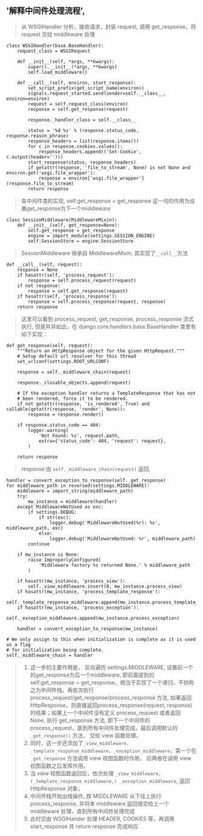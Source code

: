 ## '解释中间件处理流程',


> 从 WSGIHandler 分析，接收请求，封装 request, 调用 get_response，将 request 交给 middleware 处理

```
class WSGIHandler(base.BaseHandler):
    request_class = WSGIRequest

    def __init__(self, *args, **kwargs):
        super().__init__(*args, **kwargs)
        self.load_middleware()

    def __call__(self, environ, start_response):
        set_script_prefix(get_script_name(environ))
        signals.request_started.send(sender=self.__class__, environ=environ)
        request = self.request_class(environ)
        response = self.get_response(request)

        response._handler_class = self.__class__

        status = '%d %s' % (response.status_code, response.reason_phrase)
        response_headers = list(response.items())
        for c in response.cookies.values():
            response_headers.append(('Set-Cookie', c.output(header='')))
        start_response(status, response_headers)
        if getattr(response, 'file_to_stream', None) is not None and environ.get('wsgi.file_wrapper'):
            response = environ['wsgi.file_wrapper'](response.file_to_stream)
        return response
```

> 各中间件类的实现, self.get_response = get_response 这一句的作用为设置get_response为下一个middleware

```
class SessionMiddleware(MiddlewareMixin):
    def __init__(self, get_response=None):
        self.get_response = get_response
        engine = import_module(settings.SESSION_ENGINE)
        self.SessionStore = engine.SessionStore

```

> SessionMiddleware 继承自 MiddlewareMixin, 其实现了```__call__```方法

```
def __call__(self, request):
    response = None
    if hasattr(self, 'process_request'):
        response = self.process_request(request)
    if not response:
        response = self.get_response(request)
    if hasattr(self, 'process_response'):
        response = self.process_response(request, response)
    return response
```

> 这里可以看到 process_request, get_response, process_response 流式执行, 但是并非如此，在 django.core.handlers.base.BaseHandler 类里有如下实现：

```
def get_response(self, request):
    """Return an HttpResponse object for the given HttpRequest."""
    # Setup default url resolver for this thread
    set_urlconf(settings.ROOT_URLCONF)

    response = self._middleware_chain(request)

    response._closable_objects.append(request)

    # If the exception handler returns a TemplateResponse that has not
    # been rendered, force it to be rendered.
    if not getattr(response, 'is_rendered', True) and callable(getattr(response, 'render', None)):
        response = response.render()

    if response.status_code == 404:
        logger.warning(
            'Not Found: %s', request.path,
            extra={'status_code': 404, 'request': request},
        )

    return response
```

> response 由 ```self._middleware_chain(request)``` 返回,

```
handler = convert_exception_to_response(self._get_response)
for middleware_path in reversed(settings.MIDDLEWARE):
    middleware = import_string(middleware_path)
    try:
        mw_instance = middleware(handler)
    except MiddlewareNotUsed as exc:
        if settings.DEBUG:
            if str(exc):
                logger.debug('MiddlewareNotUsed(%r): %s', middleware_path, exc)
            else:
                logger.debug('MiddlewareNotUsed: %r', middleware_path)
        continue

    if mw_instance is None:
        raise ImproperlyConfigured(
            'Middleware factory %s returned None.' % middleware_path
        )

    if hasattr(mw_instance, 'process_view'):
        self._view_middleware.insert(0, mw_instance.process_view)
    if hasattr(mw_instance, 'process_template_response'):
        self._template_response_middleware.append(mw_instance.process_template_response)
    if hasattr(mw_instance, 'process_exception'):
        self._exception_middleware.append(mw_instance.process_exception)

    handler = convert_exception_to_response(mw_instance)

# We only assign to this when initialization is complete as it is used as a flag
# for initialization being complete.
self._middleware_chain = handler
```


>1. 这一步的主要作用是， 反向遍历 settings.MIDDLEWARE, 设置前一个的get_response为后一个middleware, 即前面提到的 self.get_response = get_response，相当于实现了一个递归，不妨称之为中间件栈。再依次执行 process_request/get_response/process_response 方法, 如果返回HttpResponse，则直接返回process_response(request, response)的结果；如果上一个中间件没有定义 process_request 或者返回 None, 执行 get_response 方法, 即下一个中间件的 process_request，直到所有中间件处理完成，最后调用默认的 ```_get_response()``` 方法， 交给 view 函数处理，
>2. 同时，这一步还添加了```_view_middleware，_template_response_middleware，_exception_middleware```，第一个在 ```_get_response``` 方法调用 view 视图函数时作用， 后两者在调用 view 视图函数之后发挥作用。
>3. 当 view 视图函数返回后，依次处理 ```_view_middleware, (_template_response_middleware,) _exception_middleware```, 返回 HttpResponse 对象，
>4. 中间件栈开始出栈操作, 按 MIDDLEWARE 从下往上执行 process_response, 并将本 middleware 返回值交给上一个 middleware 处理，直到所有中间件处理完成
>5. 此时交由 WSGIHander 处理 HEADER, COOKIES 等，再调用 start_response 并 return response 完成响应
